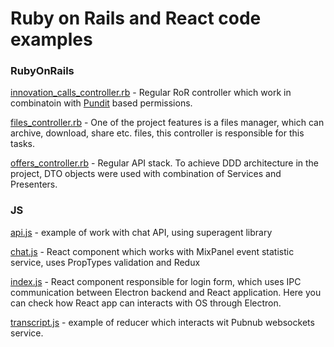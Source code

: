 # Ruby on Rails and React code examples

### RubyOnRails

[innovation_calls_controller.rb](https://github.com/rails-driver/code_presentation3/blob/master/innovation_calls_controller.rb) - Regular RoR controller which work in combinatoin with [Pundit]() based permissions.

[files_controller.rb](https://github.com/rails-driver/code_presentation3/blob/master/files_controller.rb) - One of the project features is a files manager, which can archive, download, share etc. files, this controller is responsible for this tasks.

[offers_controller.rb](https://github.com/rails-driver/code_presentation3/blob/master/offers_controller.rb) - Regular API stack. To achieve DDD architecture in the project, DTO objects were used with combination of Services and Presenters.

### JS

[api.js](https://github.com/rails-driver/code_presentation3/blob/master/api.js) - example of work with chat API, using superagent library

[chat.js](https://github.com/rails-driver/code_presentation3/blob/master/chat.js) - React component which works with MixPanel event statistic service, uses PropTypes validation and Redux

[index.js](https://github.com/rails-driver/code_presentation3/blob/master/index.js) - React component responsible for login form, which uses IPC communication between Electron backend and React application. Here you can check how React app can interacts with OS through Electron.

[transcript.js](https://github.com/rails-driver/code_presentation3/blob/master/transcript.js) - example of reducer which interacts wit Pubnub websockets service.

